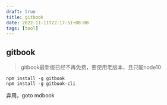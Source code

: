 ```yaml
---
draft: true
title: gitbook
date: 2022-11-11T22:17:51+08:00
tags: [tool]
---
```


## gitbook

> gitbook最新版已经不再免费，要使用老版本，且只能node10


```shell
npm install -g gitbook
npm install -g gitbook-cli
```

弃用，goto mdbook
